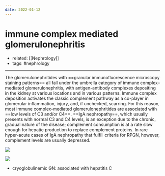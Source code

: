 ```yaml
---
date: 2022-01-12
---
```


# immune complex mediated glomerulonephritis

- related: [[Nephrology]]
- tags: #nephrology
---

The glomerulonephritides with ==granular immunofluorescence microscopy staining patterns== all fall under the umbrella category of immune complex–mediated glomerulonephritis, with antigen-antibody complexes depositing in the kidney at various locations and in various patterns. Immune complex deposition activates the classic complement pathway as a co-player in glomerular inflammation, injury, and, if unchecked, scarring. For this reason, most immune complex–mediated glomerulonephritides are associated with ==low levels of C3 and/or C4==. ==IgA nephropathy==, which usually presents with normal C3 and C4 levels, is an exception due to the chronic, gradual nature of the disease; complement consumption is at a rate slow enough for hepatic production to replace complement proteins. In rare hyper-acute cases of IgA nephropathy that fulfill criteria for RPGN, however, complement levels are usually depressed.

![](https://photos.thisispiggy.com/file/wikiFiles/20220112203506.png)

![](https://photos.thisispiggy.com/file/wikiFiles/20220112203334.png)

- cryoglobulinemic GN: associated with hepatitis C
